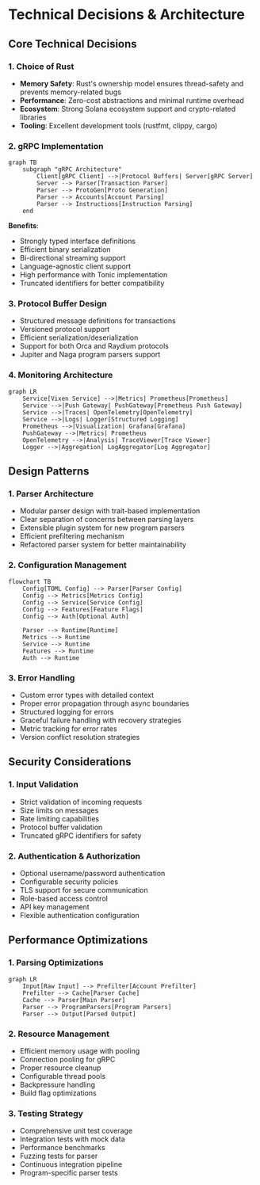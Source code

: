 # Technical Decisions & Architecture

## Core Technical Decisions

### 1. Choice of Rust
- **Memory Safety**: Rust's ownership model ensures thread-safety and prevents memory-related bugs
- **Performance**: Zero-cost abstractions and minimal runtime overhead
- **Ecosystem**: Strong Solana ecosystem support and crypto-related libraries
- **Tooling**: Excellent development tools (rustfmt, clippy, cargo)

### 2. gRPC Implementation
```mermaid
graph TB
    subgraph "gRPC Architecture"
        Client[gRPC Client] -->|Protocol Buffers| Server[gRPC Server]
        Server --> Parser[Transaction Parser]
        Parser --> ProtoGen[Proto Generation]
        Parser --> Accounts[Account Parsing]
        Parser --> Instructions[Instruction Parsing]
    end
```

**Benefits**:
- Strongly typed interface definitions
- Efficient binary serialization
- Bi-directional streaming support
- Language-agnostic client support
- High performance with Tonic implementation
- Truncated identifiers for better compatibility

### 3. Protocol Buffer Design
- Structured message definitions for transactions
- Versioned protocol support
- Efficient serialization/deserialization
- Support for both Orca and Raydium protocols
- Jupiter and Naga program parsers support

### 4. Monitoring Architecture
```mermaid
graph LR
    Service[Vixen Service] -->|Metrics| Prometheus[Prometheus]
    Service -->|Push Gateway| PushGateway[Prometheus Push Gateway]
    Service -->|Traces| OpenTelemetry[OpenTelemetry]
    Service -->|Logs| Logger[Structured Logging]
    Prometheus -->|Visualization| Grafana[Grafana]
    PushGateway -->|Metrics| Prometheus
    OpenTelemetry -->|Analysis| TraceViewer[Trace Viewer]
    Logger -->|Aggregation| LogAggregator[Log Aggregator]
```

## Design Patterns

### 1. Parser Architecture
- Modular parser design with trait-based implementation
- Clear separation of concerns between parsing layers
- Extensible plugin system for new program parsers
- Efficient prefiltering mechanism
- Refactored parser system for better maintainability

### 2. Configuration Management
```mermaid
flowchart TB
    Config[TOML Config] --> Parser[Parser Config]
    Config --> Metrics[Metrics Config]
    Config --> Service[Service Config]
    Config --> Features[Feature Flags]
    Config --> Auth[Optional Auth]
    
    Parser --> Runtime[Runtime]
    Metrics --> Runtime
    Service --> Runtime
    Features --> Runtime
    Auth --> Runtime
```

### 3. Error Handling
- Custom error types with detailed context
- Proper error propagation through async boundaries
- Structured logging for errors
- Graceful failure handling with recovery strategies
- Metric tracking for error rates
- Version conflict resolution strategies

## Security Considerations

### 1. Input Validation
- Strict validation of incoming requests
- Size limits on messages
- Rate limiting capabilities
- Protocol buffer validation
- Truncated gRPC identifiers for safety

### 2. Authentication & Authorization
- Optional username/password authentication
- Configurable security policies
- TLS support for secure communication
- Role-based access control
- API key management
- Flexible authentication configuration

## Performance Optimizations

### 1. Parsing Optimizations
```mermaid
graph LR
    Input[Raw Input] --> Prefilter[Account Prefilter]
    Prefilter --> Cache[Parser Cache]
    Cache --> Parser[Main Parser]
    Parser --> ProgramParsers[Program Parsers]
    Parser --> Output[Parsed Output]
```

### 2. Resource Management
- Efficient memory usage with pooling
- Connection pooling for gRPC
- Proper resource cleanup
- Configurable thread pools
- Backpressure handling
- Build flag optimizations

### 3. Testing Strategy
- Comprehensive unit test coverage
- Integration tests with mock data
- Performance benchmarks
- Fuzzing tests for parser
- Continuous integration pipeline
- Program-specific parser tests